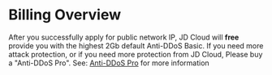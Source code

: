 # Billing Overview
     
  After you successfully apply for public network IP, JD Cloud will **free** provide you with the highest 2Gb default Anti-DDoS Basic. If you need more attack protection, or if you need more protection from JD Cloud,
  Please buy a "Anti-DDoS Pro". See: [Anti-DDoS Pro](https://www.jdcloud.com/products/ipanti) for more information
     
    
